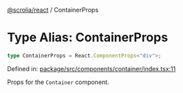 [@scrolia/react](../README.md) / ContainerProps

# Type Alias: ContainerProps

```ts
type ContainerProps = React.ComponentProps<"div">;
```

Defined in: [package/src/components/container/index.tsx:11](https://github.com/scrolia/react/blob/61b524f246cf60e1977c5e1c1f237c9b0c4c8ba2/package/src/components/container/index.tsx#L11)

Props for the `Container` component.
